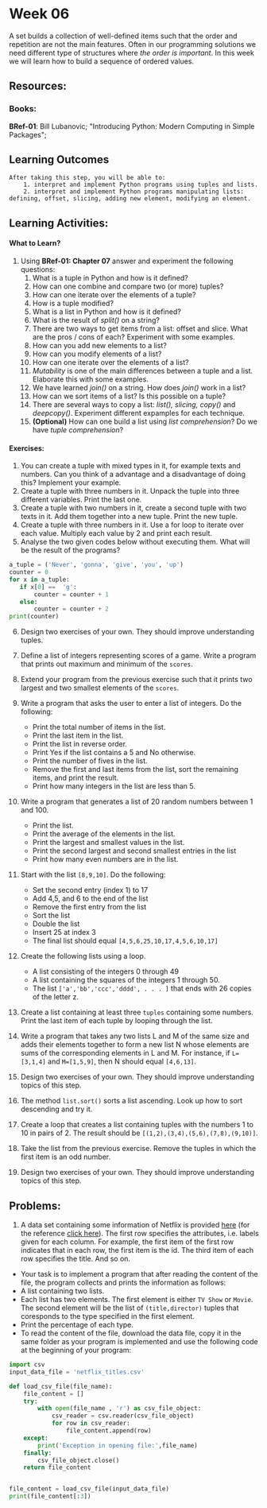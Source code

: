 # Week 06

A set builds a collection of well-defined items such that the order and repetition are not the main features. Often in our programming solutions we need different type of structures where *the order is important*. In this week we will learn how to build a sequence of ordered values.

## Resources:
### Books:

**BRef-01**: Bill Lubanovic; "Introducing Python: Modern Computing in Simple Packages";

## Learning Outcomes

```
After taking this step, you will be able to:
	1. interpret and implement Python programs using tuples and lists.
	2. interpret and implement Python programs manipulating lists: defining, offset, slicing, adding new element, modifying an element. 
```

## Learning Activities:

#### What to Learn?

1. Using **BRef-01: Chapter 07** answer and experiment the following questions:
   1. What is a tuple in Python and how is it defined?
   2. How can one combine and compare two (or more) tuples? 
   3. How can one iterate over the elements of a tuple?
   4. How is a tuple modified?
   5. What is a list in Python and how is it defined?
   6. What is the result of *split()* on a string?
   7. There are two ways to get items from a list: offset and slice. What are the pros / cons of each? Experiment with some examples.
   7. How can you add new elements to a list?
   8. How can you modify elements of a list?
   9. How can one iterate over the elements of a list?
   10. *Mutability* is one of the main differences between a tuple and a list. Elaborate this with some examples. 
   11. We have learned *join()* on a string. How does *join()* work in a list?
   12. How can we sort items of a list? Is this possible on a tuple?
   13. There are several ways to copy a list: *list(), slicing, copy()* and *deepcopy()*. Experiment different expamples for each technique.
   14. **(Optional)** How can one build a list using *list comprehension*? Do we have *tuple comprehension*?



#### Exercises:
1. You can create a tuple with mixed types in it, for example texts and numbers. Can you think of a advantage and a disadvantage of doing this? Implement your example.
2. Create a tuple with three numbers in it. Unpack the tuple into three different variables. Print the last one.
3. Create a tuple with two numbers in it, create a second tuple with two texts in it. Add them together into a new tuple. Print the new tuple.
4. Create a tuple with three numbers in it. Use a for loop to iterate over each value. Multiply each value by 2 and print each result.
5. Analyse the two given codes below without executing them. What will be the result of the programs?

 ```python
a_tuple = ('Never', 'gonna', 'give', 'you', 'up')
counter = 0
for x in a_tuple:
    if x[0] ==  'g':
        counter = counter + 1
    else:
        counter = counter + 2
print(counter)
```

6. Design two exercises of your own. They should improve understanding tuples.

7. Define a list of integers representing scores of a game. Write a program that prints out maximum and minimum of the `scores`.
8. Extend your program from the previous exercise such that it prints two largest and two smallest elements of the `scores`.
9. Write a program that asks the user to enter a list of integers. Do the following:
	- Print the total number of items in the list.
	- Print the last item in the list.
	- Print the list in reverse order.
	- Print Yes if the list contains a 5 and No otherwise.
	- Print the number of fives in the list.
	- Remove the first and last items from the list, sort the remaining items, and print the result.
	- Print how many integers in the list are less than 5.
10. Write a program that generates a list of 20 random numbers between 1 and 100.
 	- Print the list.
	- Print the average of the elements in the list.
	- Print the largest and smallest values in the list.
	- Print the second largest and second smallest entries in the list
	- Print how many even numbers are in the list.
11. Start with the list `[8,9,10]`. Do the following:
	- Set the second entry (index 1) to 17 
	- Add 4,5, and 6 to the end of the list 
	- Remove the first entry from the list
	- Sort the list
	- Double the list
	- Insert 25 at index 3
	- The final list should equal `[4,5,6,25,10,17,4,5,6,10,17]`
12. Create the following lists using a loop.
	- A list consisting of the integers 0 through 49
	- A list containing the squares of the integers 1 through 50.
	- The list `['a','bb','ccc','dddd', . . . ]` that ends with 26 copies of the letter z.

13. Create a list containing at least three `tuples` containing some numbers. Print the last item of each tuple by looping through the list. 

14. Write a program that takes any two lists L and M of the same size and adds their elements together to form a new list N whose elements are sums of the corresponding elements in L and M. For instance, if `L=[3,1,4]` and `M=[1,5,9]`, then N should equal `[4,6,13]`.

15. Design two exercises of your own. They should improve understanding topics of this step.

16. The method `list.sort()` sorts a list ascending. Look up how to sort descending and try it. 

20. Create a loop that creates a list containing tuples with the numbers 1 to 10 in pairs of 2. The result should be `[(1,2),(3,4),(5,6),(7,8),(9,10)]`.

21. Take the list from the previous exercise. Remove the tuples in which the first item is an odd number. 

22. Design two exercises of your own. They should improve understanding topics of this step.

## Problems:

1. A data set containing some information of Netflix is provided [here](./data/netflix_titles.csv) (for the reference [click here](https://www.kaggle.com/datasets/shivamb/netflix-shows)). The first row specifies the attributes, i.e. labels given for each column. For example, the first item of the first row indicates that in each row, the first item is the id. The third item of each row specifies the title. And so on.
- Your task is to implement a program that after reading the content of the file, the program collects and prints the information as follows:
- A list containing two lists.
- Each list has two elements. The first element is either `TV Show` or `Movie`. The second element will be the list of `(title,director)` tuples that coresponds to the type specified in the first element.
- Print the percentage of each type.
- To read the content of the file, download the data file, copy it in the same folder as your program is implemented and use the following code at the beginning of your program:

```python
import csv
input_data_file = 'netflix_titles.csv'

def load_csv_file(file_name):
    file_content = []
    try:
        with open(file_name , 'r') as csv_file_object:
            csv_reader = csv.reader(csv_file_object)
            for row in csv_reader:
                file_content.append(row)
    except:
        print('Exception in opening file:',file_name)
    finally:
        csv_file_object.close()
    return file_content


file_content = load_csv_file(input_data_file)
print(file_content[:3])
```





